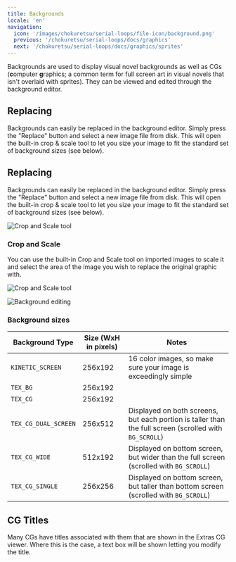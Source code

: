 ```yaml
---
title: Backgrounds
locale: 'en'
navigation:
  icon: '/images/chokuretsu/serial-loops/file-icon/background.png'
  previous: '/chokuretsu/serial-loops/docs/graphics'
  next: '/chokuretsu/serial-loops/docs/graphics/sprites'
---
```


Backgrounds are used to display visual novel backgrounds as well as CGs
(**c**omputer **g**raphics; a common term for full screen art in visual novels
that isn't overlaid with sprites). They can be viewed and edited through the
background editor.

## Replacing
Backgrounds can easily be replaced in the background editor. Simply press the "Replace" button and select a new image file from disk. This will open the built-in crop & scale  tool to let you size your image to fit the standard set of background sizes (see below).

## Replacing
Backgrounds can easily be replaced in the background editor. Simply press the
"Replace" button and select a new image file from disk. This will open the
built-in crop & scale tool to let you size your image to fit the standard set of
background sizes (see below).

![Crop and Scale tool](/images/chokuretsu/serial-loops/crop-and-scale.png)

### Crop and Scale
You can use the built-in Crop and Scale tool on imported images to scale it and
select the area of the image you wish to replace the original graphic with.

![Crop and Scale tool](/images/chokuretsu/serial-loops/crop-and-scale.png)

![Background editing](/images/chokuretsu/serial-loops/background-editing.png)

### Background sizes
| Background Type      | Size (WxH in pixels) | Notes                                                                                                  |
|----------------------|----------------------|--------------------------------------------------------------------------------------------------------|
| `KINETIC_SCREEN`     | 256x192              | 16 color images, so make sure your image is exceedingly simple                                         |
| `TEX_BG`             | 256x192              |                                                                                                        |
| `TEX_CG`             | 256x192              |                                                                                                        |
| `TEX_CG_DUAL_SCREEN` | 256x512              | Displayed on both screens, but each portion is taller than the full screen (scrolled with `BG_SCROLL`) |
| `TEX_CG_WIDE`        | 512x192              | Displayed on bottom screen, but wider than the full screen (scrolled with `BG_SCROLL`)                   |
| `TEX_CG_SINGLE`      | 256x256              | Displayed on bottom screen, but taller than bottom screen (scrolled with `BG_SCROLL`)                  |

## CG Titles
Many CGs have titles associated with them that are shown in the Extras CG viewer. Where this is the case, a text box will be shown letting you modify the title.